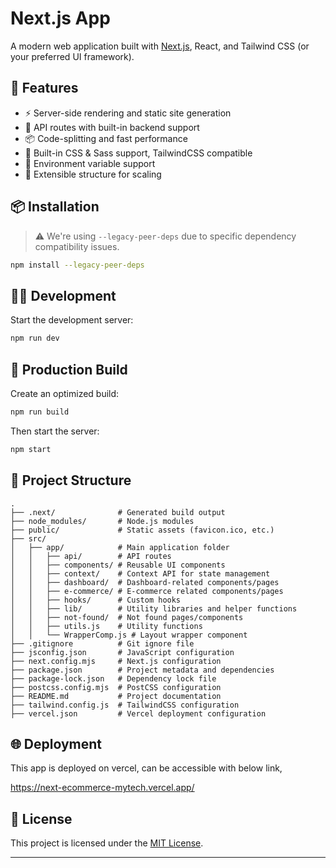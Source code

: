 # Next.js App

A modern web application built with [Next.js](https://nextjs.org/), React, and Tailwind CSS (or your preferred UI framework).

## 🚀 Features

- ⚡ Server-side rendering and static site generation
- 🔄 API routes with built-in backend support
- 📦 Code-splitting and fast performance
- 💅 Built-in CSS & Sass support, TailwindCSS compatible
- 🔐 Environment variable support
- 🧪 Extensible structure for scaling

## 📦 Installation

> ⚠️ We're using `--legacy-peer-deps` due to specific dependency compatibility issues.

```bash
npm install --legacy-peer-deps
```

## 🧑‍💻 Development

Start the development server:

```bash
npm run dev
```

## 🔨 Production Build

Create an optimized build:

```bash
npm run build
```

Then start the server:

```bash
npm start
```

## 📁 Project Structure

```
.
├── .next/              # Generated build output
├── node_modules/       # Node.js modules
├── public/             # Static assets (favicon.ico, etc.)
├── src/
│   ├── app/            # Main application folder
│   │   ├── api/        # API routes
│   │   ├── components/ # Reusable UI components
│   │   ├── context/    # Context API for state management
│   │   ├── dashboard/  # Dashboard-related components/pages
│   │   ├── e-commerce/ # E-commerce related components/pages
│   │   ├── hooks/      # Custom hooks
│   │   ├── lib/        # Utility libraries and helper functions
│   │   ├── not-found/  # Not found pages/components
│   │   ├── utils.js    # Utility functions
│   │   └── WrapperComp.js # Layout wrapper component
├── .gitignore          # Git ignore file
├── jsconfig.json       # JavaScript configuration
├── next.config.mjs     # Next.js configuration
├── package.json        # Project metadata and dependencies
├── package-lock.json   # Dependency lock file
├── postcss.config.mjs  # PostCSS configuration
├── README.md           # Project documentation
├── tailwind.config.js  # TailwindCSS configuration
├── vercel.json         # Vercel deployment configuration
```

## 🌐 Deployment

This app is deployed on vercel, can be accessible with below link,

https://next-ecommerce-mytech.vercel.app/

## 📄 License

This project is licensed under the [MIT License](LICENSE).

---
